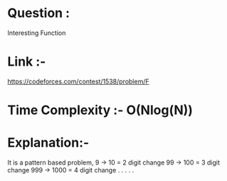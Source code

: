 # Question :
Interesting Function

# Link :-
https://codeforces.com/contest/1538/problem/F

# Time Complexity :- O(Nlog(N))

# Explanation:-
It is a pattern based problem,
9 -> 10 = 2 digit change
99 -> 100 = 3 digit change
999 -> 1000 = 4 digit change 
.
.
.
.
.

